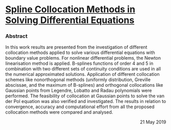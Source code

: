 # [Spline Collocation Methods in Solving Differential Equations](https://togashidm.github.io/Math-Dissertation/)


### Abstract
In this work results are presented from the investigation of different collocation
methods applied to solve various differential equations with boundary value
problems. For nonlinear differential problems, the Newton linearisation method
is applied. B-splines functions of order 4 and 5 in combination with two different
sets of continuity conditions are used in all the numerical approximated solutions.
Application of different collocation schemes like nonorthogonal methods
(uniformly distribution, Greville abscissae, and the maximum of B-splines) and
orthogonal collocations like Gaussian points from Legendre, Lobatto and Radau
polynomials were performed. The feasibility of collocation at Gaussian points to
solve the van der Pol equation was also verified and investigated. The results in
relation to convergence, accuracy and computational effort from all the proposed
collocation methods were compared and analysed.

<p align="right">21 May 2019</p>
